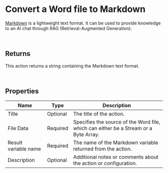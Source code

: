 # Convert a Word file to Markdown

[Markdown](https://en.wikipedia.org/wiki/Markdown) is a lightweight text format. It can be used to provide knowledge to an AI chat through RAG (Retrieval-Augmented Generation).


<br/>

## Returns

This action returns a string containing the Markdown text format.

<br/>

## Properties

| Name                 | Type     | Description                                                                                                   |
| -------------------- | -------- | ------------------------------------------------------------------------------------------------------------- |
| Title                | Optional |   The title of the action.                    |
| File Data            | Required | Specifies the source of the Word file, which can either be a Stream or a Byte Array.                          |
| Result variable name | Required | The name of the Markdown variable returned from the action. |
| Description          | Optional | Additional notes or comments about the action or configuration. |

<br/>
